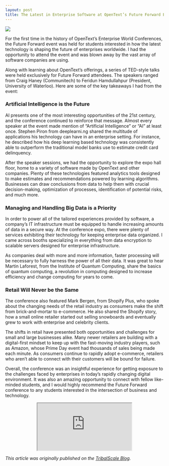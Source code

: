 ```yaml
---
layout: post
title: The Latest in Enterprise Software at OpenText’s Future Forward Event
---
```


![](https://cdn-images-1.medium.com/max/800/1*AxTgMGYq3ymDq4ZERIbjCw.png)

For the first time in the history of OpenText’s Enterprise World Conferences, the Future Forward event was held for students interested in how the latest technology is shaping the future of enterprises worldwide. I had the opportunity to attend the event and was blown away by the vast array of software companies are using.

Along with learning about OpenText’s offerings, a series of TED-style talks were held exclusively for Future Forward attendees. The speakers ranged from Craig Haney (Communitech) to Feridun Hamdullahpur (President, University of Waterloo). Here are some of the key takeaways I had from the event:

<!--excerpt-->

### Artificial Intelligence is the Future

AI presents one of the most interesting opportunities of the 21st century, and the conference continued to reinforce that message. Almost every speaker at the event made mention of “Artificial Intelligence” or “AI” at least once. Stephen Piron from deeplearni.ng shared the multitude of applications his technology can have in an enterprise setting. For instance, he described how his deep learning based technology was consistently able to outperform the traditional model banks use to estimate credit card delinquency.

After the speaker sessions, we had the opportunity to explore the expo hall floor, home to a variety of software made by OpenText and other companies. Plenty of these technologies featured analytics tools designed to make estimates and recommendations powered by learning algorithms. Businesses can draw conclusions from data to help them with crucial decision-making, optimization of processes, identification of potential risks, and much more.

### Managing and Handling Big Data is a Priority

In order to power all of the tailored experiences provided by software, a company’s IT infrastructure must be equipped to handle increasing amounts of data in a secure way. At the conference expo, there were plenty of services exhibiting their technology for keeping enterprise data organized. I came across booths specializing in everything from data encryption to scalable servers designed for enterprise infrastructure.

As companies deal with more and more information, faster processing will be necessary to fully harness the power of all their data. It was great to hear Martin Laforest, from the Institute of Quantum Computing, share the basics of quantum computing, a revolution in computing designed to increase efficiency and change computing for years to come.

### Retail Will Never be the Same

The conference also featured Mark Bergen, from Shopify Plus, who spoke about the changing needs of the retail industry as consumers make the shift from brick-and-mortar to e-commerce. He also shared the Shopify story, how a small online retailer started out selling snowboards and eventually grew to work with enterprise and celebrity clients.

The shifts in retail have presented both opportunities and challenges for small and large businesses alike. Many newer retailers are building with a digital-first mindset to keep up with the fast-moving industry players, such as Amazon, whose Prime Day event had thousands of sales being made each minute. As consumers continue to rapidly adopt e-commerce, retailers who aren’t able to connect with their customers will be bound for failure.

Overall, the conference was an insightful experience for getting exposure to the challenges faced by enterprises in today’s rapidly changing digital environment. It was also an amazing opportunity to connect with fellow like-minded students, and I would highly recommend the Future Forward conference to any students interested in the intersection of business and technology.

<center>
<iframe src="http://www.youtube.com/embed/5LTjsnmPv7Y?color=white&theme=light"></iframe>
</center>

*This article was originally published on the [TribalScale Blog](https://medium.com/tribalscale/the-latest-in-enterprise-software-at-opentexts-future-forward-event-4569d7ca37c9).*
